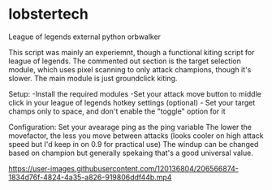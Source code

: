 # lobstertech
League of legends external python orbwalker 

This script was mainly an experiemnt, though a functional kiting script for league of legends.
The commented out section is the target selection module, which uses pixel scanning to only attack champions, though it's slower.
The main module is just groundclick kiting.

Setup:
-Install the required modules
-Set your attack move button to middle click in your league of legends hotkey settings
(optional) - Set your target champs only to space, and don't enable the "toggle" option for it

Configuration:
Set your avearage ping as the ping variable
The lower the movefactor, the less you move between attacks (looks cooler on high attack speed but I'd keep in on 0.9 for practical use)
The windup can be changed based on champion but generally spekaing that's a good universal value.


https://user-images.githubusercontent.com/120136804/206566874-1834d76f-4824-4a35-a826-919806ddf44b.mp4

